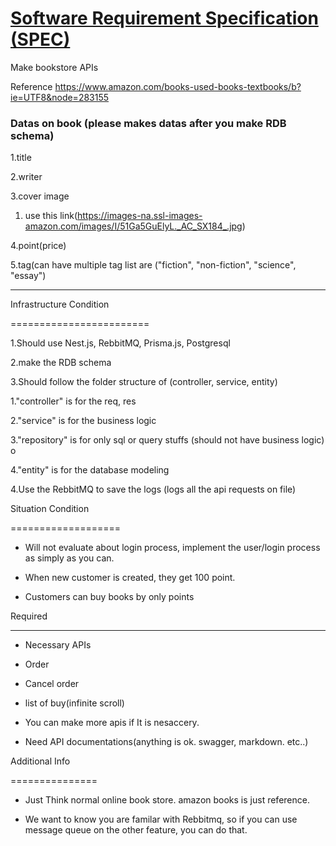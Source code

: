 # <a href="https://hyperhire.notion.site/Nest-js-0726-d9b71325bc664e9db4e7e509aebc78d5"> Software Requirement Specification (SPEC) </a>

Make bookstore APIs

Reference <https://www.amazon.com/books-used-books-textbooks/b?ie=UTF8&node=283155>

### Datas on book (please makes datas after you make RDB schema)

1.title

2.writer

3.cover image

1. use this
   link(<https://images-na.ssl-images-amazon.com/images/I/51Ga5GuElyL._AC_SX184_.jpg>)

4.point(price)

5.tag(can have multiple tag list are ("fiction", "non-fiction", "science", "essay")

---

Infrastructure Condition

========================

1.Should use Nest.js, RebbitMQ, Prisma.js, Postgresql

2.make the RDB schema

3.Should follow the folder structure of (controller, service, entity)

1."controller" is for the req, res

2."service" is for the business logic

3."repository" is for only sql or query stuffs (should not have business logic) o

4."entity" is for the database modeling

4.Use the RebbitMQ to save the logs (logs all the api requests on file)

Situation Condition

===================

- Will not evaluate about login process, implement the user/login process as simply as you
  can.

- When new customer is created, they get 100 point.

- Customers can buy books by only points

Required

---

- Necessary APIs

- Order

- Cancel order

- list of buy(infinite scroll)

- You can make more apis if It is nesaccery.

- Need API documentations(anything is ok. swagger, markdown. etc..)

Additional Info

===============

- Just Think normal online book store. amazon books is just reference.

- We want to know you are familar with Rebbitmq, so if you can use message queue on the
  other feature, you can do that.

[//]: # 'Provided by http://studio-d-d.com/'
